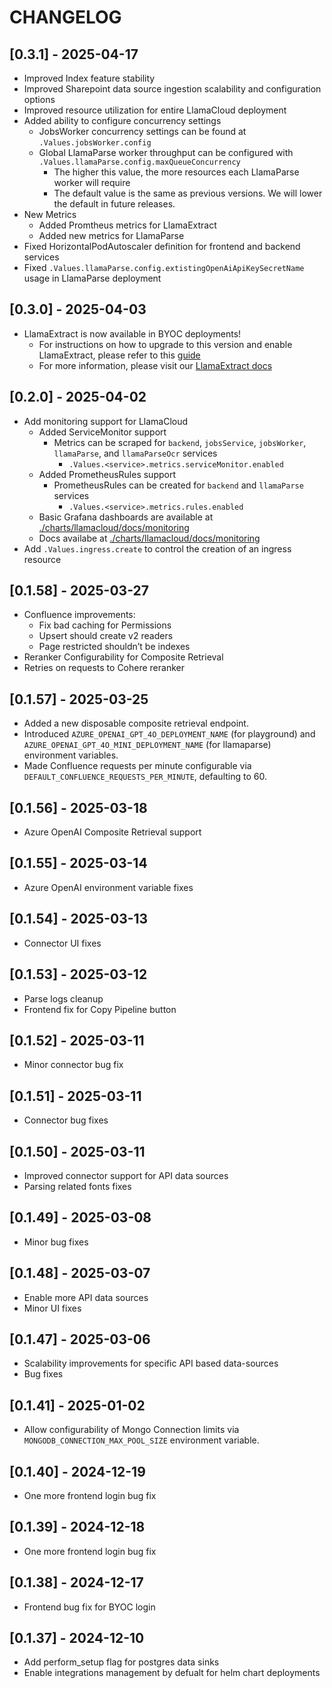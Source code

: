 # CHANGELOG

## [0.3.1] - 2025-04-17

- Improved Index feature stability
- Improved Sharepoint data source ingestion scalability and configuration options
- Improved resource utilization for entire LlamaCloud deployment
- Added ability to configure concurrency settings
    - JobsWorker concurrency settings can be found at `.Values.jobsWorker.config`
    - Global LlamaParse worker throughput can be configured with `.Values.llamaParse.config.maxQueueConcurrency`
        - The higher this value, the more resources each LlamaParse worker will require
        - The default value is the same as previous versions. We will lower the default in future releases.
- New Metrics
    - Added Promtheus metrics for LlamaExtract
    - Added new metrics for LlamaParse
- Fixed HorizontalPodAutoscaler definition for frontend and backend services
- Fixed `.Values.llamaParse.config.extistingOpenAiApiKeySecretName` usage in LlamaParse deployment

## [0.3.0] - 2025-04-03

- LlamaExtract is now available in BYOC deployments!
    - For instructions on how to upgrade to this version and enable LlamaExtract, please refer to this [guide](docs/llamaextract.md)
    - For more information, please visit our [LlamaExtract docs](https://docs.cloud.llamaindex.ai/llamaextract/getting_started)

## [0.2.0] - 2025-04-02

- Add monitoring support for LlamaCloud
    - Added ServiceMonitor support
        - Metrics can be scraped for `backend`, `jobsService`, `jobsWorker`, `llamaParse`, and `llamaParseOcr` services
            - `.Values.<service>.metrics.serviceMonitor.enabled`
    - Added PrometheusRules support
        - PrometheusRules can be created for `backend` and `llamaParse` services
            - `.Values.<service>.metrics.rules.enabled`
    - Basic Grafana dashboards are available at [./charts/llamacloud/docs/monitoring](docs/monitoring)
    - Docs availabe at [./charts/llamacloud/docs/monitoring](docs/monitoring)
- Add `.Values.ingress.create` to control the creation of an ingress resource

## [0.1.58] - 2025-03-27

- Confluence improvements:
    - Fix bad caching for Permissions
    - Upsert should create v2 readers
    - Page restricted shouldn’t be indexes
- Reranker Configurability for Composite Retrieval
- Retries on requests to Cohere reranker

## [0.1.57] - 2025-03-25

- Added a new disposable composite retrieval endpoint.
- Introduced `AZURE_OPENAI_GPT_4O_DEPLOYMENT_NAME` (for playground) and `AZURE_OPENAI_GPT_4O_MINI_DEPLOYMENT_NAME` (for llamaparse) environment variables.
- Made Confluence requests per minute configurable via `DEFAULT_CONFLUENCE_REQUESTS_PER_MINUTE`, defaulting to 60.

## [0.1.56] - 2025-03-18

- Azure OpenAI Composite Retrieval support

## [0.1.55] - 2025-03-14

- Azure OpenAI environment variable fixes

## [0.1.54] - 2025-03-13

- Connector UI fixes

## [0.1.53] - 2025-03-12

- Parse logs cleanup
- Frontend fix for Copy Pipeline button

## [0.1.52] - 2025-03-11

- Minor connector bug fix

## [0.1.51] - 2025-03-11

- Connector bug fixes

## [0.1.50] - 2025-03-11

- Improved connector support for API data sources
- Parsing related fonts fixes

## [0.1.49] - 2025-03-08

- Minor bug fixes

## [0.1.48] - 2025-03-07

- Enable more API data sources
- Minor UI fixes

## [0.1.47] - 2025-03-06

- Scalability improvements for specific API based data-sources
- Bug fixes

## [0.1.41] - 2025-01-02

- Allow configurability of Mongo Connection limits via `MONGODB_CONNECTION_MAX_POOL_SIZE` environment variable.

## [0.1.40] - 2024-12-19

- One more frontend login bug fix

## [0.1.39] - 2024-12-18

- One more frontend login bug fix

## [0.1.38] - 2024-12-17

- Frontend bug fix for BYOC login

## [0.1.37] - 2024-12-10

- Add perform_setup flag for postgres data sinks
- Enable integrations management by defualt for helm chart deployments

